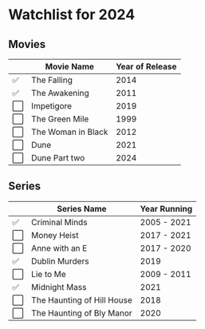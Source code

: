 # Watchlist for 2024

## Movies

| | Movie Name | Year of Release |
|-|------------|-----------------|
| &#x2705; | The Falling | 2014 |
| &#x2705; | The Awakening | 2011 |
| &#x2B1C; | Impetigore | 2019 | 
| &#x2B1C; | The Green Mile | 1999 |
| &#x2B1C; | The Woman in Black | 2012 |
| &#x2B1C; | Dune | 2021 |
| &#x2B1C; | Dune Part two | 2024 |

## Series

| | Series Name | Year Running |
|-|-------------|--------------|
| &#x2705; | Criminal Minds | 2005 - 2021 |
| &#x2B1C; | Money Heist | 2017 - 2021 |
| &#x2B1C; | Anne with an E | 2017 - 2020 | 
| &#x2705; | Dublin Murders | 2019 |
| &#x2B1C; | Lie to Me | 2009 - 2011 |
| &#x2705; | Midnight Mass | 2021 |
| &#x2B1C; | The Haunting of Hill House | 2018 |
| &#x2B1C; | The Haunting of Bly Manor | 2020 |
